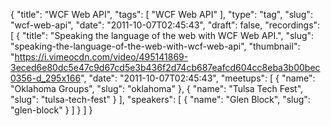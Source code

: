 {
  "title": "WCF Web API",
  "tags": [
    "WCF Web API"
  ],
  "type": "tag",
  "slug": "wcf-web-api",
  "date": "2011-10-07T02:45:43",
  "draft": false,
  "recordings": [
    {
      "title": "Speaking the language of the web with WCF Web API.",
      "slug": "speaking-the-language-of-the-web-with-wcf-web-api",
      "thumbnail": "https://i.vimeocdn.com/video/495141869-3eced6e80dc5e47c9d67cd5e3b436f2d74cb687eafcd604cc8eba3b00bec0356-d_295x166",
      "date": "2011-10-07T02:45:43",
      "meetups": [
        {
          "name": "Oklahoma Groups",
          "slug": "oklahoma"
        },
        {
          "name": "Tulsa Tech Fest",
          "slug": "tulsa-tech-fest"
        }
      ],
      "speakers": [
        {
          "name": "Glen Block",
          "slug": "glen-block"
        }
      ]
    }
  ]
}